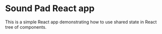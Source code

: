 # Sound Pad React app

This is a simple React app demonstrating how to use shared state in React tree of components.
